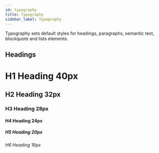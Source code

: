 ```yaml
---
id: typography
title: Typography
sidebar_label: Typography
---
```


Typography sets default styles for headings, paragraphs, semantic text, blockquote and lists elements.

## Headings

# H1 Heading 40px
## H2 Heading 32px
### H3 Heading 28px
#### H4 Heading 24px
##### H5 Heading 20px
###### H6 Heading 16px
